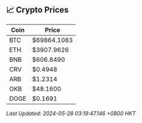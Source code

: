 ## 📈 Crypto Prices

| Coin | Price |
| ---- | ----- |
| BTC | $69864.1083 |
| ETH | $3907.9626 |
| BNB | $606.8490 |
| CRV | $0.4948 |
| ARB | $1.2314 |
| OKB | $48.1600 |
| DOGE | $0.1691 |

_Last Updated: 2024-05-28 03:19:47.146 +0800 HKT_
